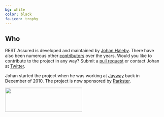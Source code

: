 ```yaml
---
bg: white
color: black 
fa-icon: trophy
---
```

## Who

REST Assured is developed and maintained by [Johan Haleby](https://twitter.com/johanhaleby). There have also been numerous other [contributors](https://github.com/rest-assured/rest-assured/contributors) over the years.
Would you like to contribute to the project in any way? Submit a [pull request](https://github.com/rest-assured/rest-assured) or contact Johan at [Twitter](https://twitter.com/johanhaleby).

Johan started the project when he was working at [Jayway](https://www.jayway.com/) back in December of 2010. The project is now sponsored by [Parkster](https://www.parkster.se).

<a href="https://www.parkster.se"><img src="https://web.parkster.se/wp-content/uploads/2015/10/Parkster_logo_1.png" align="left" height="78" width="250" ></a> 